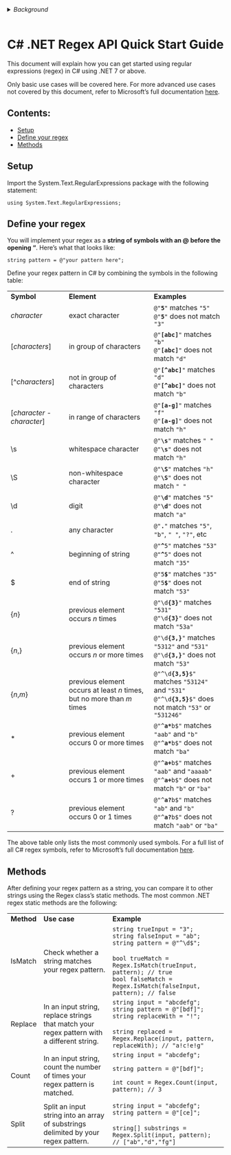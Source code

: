 <details>
<summary><i>Background</i></summary>

.NET's regex API is powerful, but not intuitive if you haven't worked with it before. So, for newcomers to use the API effectively, they'll consistently need to refer to the API's documentation. However, Microsoft's official documentation for this API is verbose and difficult to parse, with essential information hidden amongst rarely-needed details.

I wrote this quick start guide to provide a concise, easily-scannable guide to the most essential features of .NET's regex API. The intended audience for this document is the intermediate-level developer who is familiar with regex, but not with regex in C#.

</details>
</br>

# C# .NET Regex API Quick Start Guide

This document will explain how you can get started using regular expressions (regex) in C# using .NET 7 or above.

Only basic use cases will be covered here. For more advanced use cases not covered by this document, refer to Microsoft’s full documentation [here](https://learn.microsoft.com/en-us/dotnet/api/system.text.regularexpressions.regex?view=net-8.0).

## Contents:
- [Setup](#setup)
- [Define your regex](#define-your-regex)
- [Methods](#methods)

## Setup <a name="setup"></a>

Import the System.Text.RegularExpressions package with the following statement:

```
using System.Text.RegularExpressions;
```

## Define your regex <a name="define-your-regex"></a>

You will implement your regex as a **string of symbols with an @ before the opening “**. Here’s what that looks like:

```
string pattern = @"your pattern here";
```

Define your regex pattern in C# by combining the symbols in the following table:

<table>
  <tr>
   <td><strong>Symbol</strong>
   </td>
   <td><strong>Element</strong>
   </td>
   <td><strong>Examples</strong>
   </td>
  </tr>
  <tr>
   <td><em>character</em>
   </td>
   <td>exact character
   </td>
   <td><code>@"<strong>5</strong>"</code> matches <code>"5"</code></br>
<code>@"<strong>5</strong>"</code> does not match <code>"3"</code>
   </td>
  </tr>
  <tr>
   <td>[<em>characters</em>]
   </td>
   <td>in group of characters
   </td>
   <td><code>@"<strong>[abc]</strong>"</code> matches <code>"b"</code></br>
<code>@"<strong>[abc]</strong>"</code> does not match <code>"d"</code>
   </td>
  </tr>
  <tr>
   <td>[^<em>characters</em>]
   </td>
   <td>not in group of characters
   </td>
   <td><code>@"<strong>[^abc]</strong>"</code> matches <code>"d"</code></br>
<code>@"<strong>[^abc]</strong>"</code> does not match <code>"b"</code>
   </td>
  </tr>
  <tr>
   <td>[<em>character - character</em>]
   </td>
   <td>in range of characters
   </td>
   <td><code>@"<strong>[a-g]</strong>"</code> matches <code>"f"</code></br>
<code>@"<strong>[a-g]</strong>"</code> does not match <code>"h"</code>
   </td>
  </tr>
  <tr>
   <td>\s
   </td>
   <td>whitespace character
   </td>
   <td><code>@"<strong>\s</strong>"</code> matches <code>" "</code></br>
<code>@"<strong>\s</strong>"</code> does not match <code>"h"</code>
   </td>
  </tr>
  <tr>
   <td>\S
   </td>
   <td>non-whitespace character
   </td>
   <td><code>@"<strong>\S</strong>"</code> matches <code>"h"</code></br>
<code>@"<strong>\S</strong>"</code> does not match <code>" "</code>
   </td>
  </tr>
  <tr>
   <td>\d
   </td>
   <td>digit
   </td>
   <td><code>@"<strong>\d</strong>"</code> matches <code>"5"</code></br>
<code>@"<strong>\d</strong>"</code> does not match <code>"a"</code>
   </td>
  </tr>
  <tr>
   <td>.
   </td>
   <td>any character
   </td>
   <td><code>@"<strong>.</strong>"</code> matches <code>"5"</code>, <code>"b"</code>, <code>" "</code>, <code>"?"</code>, etc 
   </td>
  </tr>
  <tr>
   <td>^
   </td>
   <td>beginning of string
   </td>
   <td><code>@"<strong>^</strong>5"</code> matches <code>"53"</code></br>
<code>@"<strong>^</strong>5"</code> does not match <code>"35"</code>
   </td>
  </tr>
  <tr>
   <td>$
   </td>
   <td>end of string
   </td>
   <td><code>@"5<strong>$</strong>"</code> matches <code>"35"</code></br>
<code>@"5<strong>$</strong>"</code> does not match <code>"53"</code>
   </td>
  </tr>
  <tr>
   <td>{<em>n</em>}
   </td>
   <td>previous element occurs <em>n</em> times
   </td>
   <td><code>@"\d<strong>{3}</strong>"</code> matches <code>"531"</code></br>
<code>@"\d<strong>{3}</strong>"</code> does not match <code>"53a"</code>
   </td>
  </tr>
  <tr>
   <td>{<em>n</em>,}
   </td>
   <td>previous element occurs <em>n</em> or more times
   </td>
   <td><code>@"\d<strong>{3,}</strong>"</code> matches <code>"5312"</code> and <code>"531"</code></br>
<code>@"\d<strong>{3,}</strong>"</code> does not match <code>"53"</code>
   </td>
  </tr>
  <tr>
   <td>{<em>n</em>,<em>m</em>}
   </td>
   <td>previous element occurs at least <em>n</em> times, but no more than <em>m</em> times
   </td>
   <td><code>@"^\d<strong>{3,5}</strong>$"</code> matches <code>"53124"</code> and <code>"531"</code></br>
<code>@"^\d<strong>{3,5}</strong>$"</code> does not match <code>"53"</code> or <code>"531246"</code>
   </td>
  </tr>
  <tr>
   <td>*
   </td>
   <td>previous element occurs 0 or more times
   </td>
   <td><code>@"^<strong>a*</strong>b$"</code> matches <code>"aab"</code> and <code>"b"</code></br>
<code>@"^<strong>a*</strong>b$"</code> does not match <code>"ba"</code>
   </td>
  </tr>
  <tr>
   <td>+
   </td>
   <td>previous element occurs 1 or more times
   </td>
   <td><code>@"^<strong>a+</strong>b$"</code> matches <code>"aab"</code> and <code>"aaaab"</code></br>
<code>@"^<strong>a+</strong>b$"</code> does not match <code>"b"</code> or <code>"ba"</code>
   </td>
  </tr>
  <tr>
   <td>?
   </td>
   <td>previous element occurs 0 or 1 times
   </td>
   <td><code>@"^<strong>a?</strong>b$"</code> matches <code>"ab"</code> and <code>"b"</code></br>
<code>@"^<strong>a?</strong>b$"</code> does not match <code>"aab"</code> or <code>"ba"</code>
   </td>
  </tr>
</table>


The above table only lists the most commonly used symbols. For a full list of all C# regex symbols, refer to Microsoft’s full documentation [here](https://learn.microsoft.com/en-us/dotnet/standard/base-types/regular-expression-language-quick-reference).


## Methods <a name="methods"></a>

After defining your regex pattern as a string, you can compare it to other strings using the Regex class’s static methods. The most common .NET regex static methods are the following:


<table>
  <tr>
   <td><strong>Method</strong>
   </td>
   <td><strong>Use case</strong>
   </td>
   <td><strong>Example</strong>
   </td>
  </tr>
  <tr>
   <td>IsMatch
   </td>
   <td>Check whether a string matches your regex pattern.
   </td>
   <td>
    <code>string trueInput = "3";</code></br>
    <code>string falseInput = "ab";</code></br>
    <code>string pattern = @"^\d$";</code></br>
    </br>
    <code>bool trueMatch = Regex.IsMatch(trueInput, pattern); // true</code></br>
    <code>bool falseMatch = Regex.IsMatch(falseInput, pattern); // false</code>
   </td>
  </tr>
  <tr>
   <td>Replace
   </td>
   <td>In an input string, replace strings that match your regex pattern with a different string.
   </td>
   <td>
   <code>string input = "abcdefg";</code></br>
   <code>string pattern = @"[bdf]";</code></br>
   <code>string replaceWith = "!";</code></br>
   </br>
   <code>string replaced = Regex.Replace(input, pattern, replaceWith); // "a!c!e!g"</code>
   </td>
  </tr>
  <tr>
   <td>Count
   </td>
   <td>In an input string, count the number of times your regex pattern is matched.
   </td>
   <td><code>string input = "abcdefg";</code>
<p>
<code>string pattern = @"[bdf]";</code>
<p>
<code>int count = Regex.Count(input, pattern); // 3</code>
   </td>
  </tr>
  <tr>
   <td>Split
   </td>
   <td>Split an input string into an array of substrings delimited by your regex pattern.
   </td>
   <td>
    <code>string input = "abcdefg";</code></br>
    <code>string pattern = @"[ce]";</code></br>
    </br>
    <code>string[] substrings = Regex.Split(input, pattern); // ["ab","d","fg"]</code>
   </td>
  </tr>
</table>

